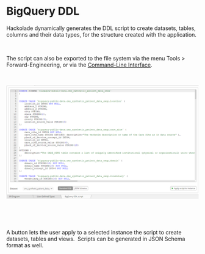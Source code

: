 # BigQuery DDL

Hackolade dynamically generates the DDL script to create datasets, tables, columns and their data types, for the structure created with the application.

&nbsp;

The script can also be exported to the file system via the menu Tools \> Forward-Engineering, or via the [Command-Line Interface](<CommandLineInterface.md>).

&nbsp;

![BigQuery DDL forward-engineering](<lib/BigQuery%20DDL%20forward-engineering.png>)

&nbsp;

&nbsp;

A button lets the user apply to a selected instance the script to create datasets, tables and views.&nbsp; Scripts can be generated in JSON Schema format as well.
